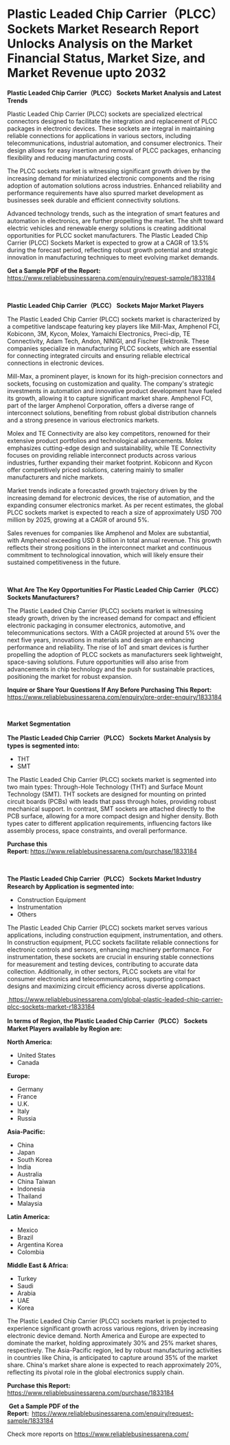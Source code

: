 <p><h1>Plastic Leaded Chip Carrier（PLCC） Sockets Market Research Report Unlocks Analysis on the Market Financial Status, Market Size, and Market Revenue upto 2032</h1></p><p><strong>Plastic Leaded Chip Carrier（PLCC） Sockets Market Analysis and Latest Trends</strong></p>
<p><p>Plastic Leaded Chip Carrier (PLCC) sockets are specialized electrical connectors designed to facilitate the integration and replacement of PLCC packages in electronic devices. These sockets are integral in maintaining reliable connections for applications in various sectors, including telecommunications, industrial automation, and consumer electronics. Their design allows for easy insertion and removal of PLCC packages, enhancing flexibility and reducing manufacturing costs.</p><p>The PLCC sockets market is witnessing significant growth driven by the increasing demand for miniaturized electronic components and the rising adoption of automation solutions across industries. Enhanced reliability and performance requirements have also spurred market development as businesses seek durable and efficient connectivity solutions. </p><p>Advanced technology trends, such as the integration of smart features and automation in electronics, are further propelling the market. The shift toward electric vehicles and renewable energy solutions is creating additional opportunities for PLCC socket manufacturers. The Plastic Leaded Chip Carrier (PLCC) Sockets Market is expected to grow at a CAGR of 13.5% during the forecast period, reflecting robust growth potential and strategic innovation in manufacturing techniques to meet evolving market demands.</p></p>
<p><strong>Get a Sample PDF of the Report:&nbsp;</strong> <a href="https://www.reliablebusinessarena.com/enquiry/request-sample/1833184?utm_campaign=3121&utm_medium=2&utm_source=Github&utm_content=ia&utm_term=26032025&utm_id=plastic-leaded-chip-carrierplcc-sockets">https://www.reliablebusinessarena.com/enquiry/request-sample/1833184</a></p>
<p>&nbsp;</p>
<p><strong>Plastic Leaded Chip Carrier（PLCC） Sockets Major Market Players</strong></p>
<p><p>The Plastic Leaded Chip Carrier (PLCC) sockets market is characterized by a competitive landscape featuring key players like Mill-Max, Amphenol FCI, Kobiconn, 3M, Kycon, Molex, Yamaichi Electronics, Preci-dip, TE Connectivity, Adam Tech, Andon, NINIGI, and Fischer Elektronik. These companies specialize in manufacturing PLCC sockets, which are essential for connecting integrated circuits and ensuring reliable electrical connections in electronic devices.</p><p>Mill-Max, a prominent player, is known for its high-precision connectors and sockets, focusing on customization and quality. The company's strategic investments in automation and innovative product development have fueled its growth, allowing it to capture significant market share. Amphenol FCI, part of the larger Amphenol Corporation, offers a diverse range of interconnect solutions, benefiting from robust global distribution channels and a strong presence in various electronics markets.</p><p>Molex and TE Connectivity are also key competitors, renowned for their extensive product portfolios and technological advancements. Molex emphasizes cutting-edge design and sustainability, while TE Connectivity focuses on providing reliable interconnect products across various industries, further expanding their market footprint. Kobiconn and Kycon offer competitively priced solutions, catering mainly to smaller manufacturers and niche markets.</p><p>Market trends indicate a forecasted growth trajectory driven by the increasing demand for electronic devices, the rise of automation, and the expanding consumer electronics market. As per recent estimates, the global PLCC sockets market is expected to reach a size of approximately USD 700 million by 2025, growing at a CAGR of around 5%. </p><p>Sales revenues for companies like Amphenol and Molex are substantial, with Amphenol exceeding USD 8 billion in total annual revenue. This growth reflects their strong positions in the interconnect market and continuous commitment to technological innovation, which will likely ensure their sustained competitiveness in the future.</p></p>
<p>&nbsp;</p>
<p><strong>What Are The Key Opportunities For Plastic Leaded Chip Carrier（PLCC） Sockets Manufacturers?</strong></p>
<p><p>The Plastic Leaded Chip Carrier (PLCC) sockets market is witnessing steady growth, driven by the increased demand for compact and efficient electronic packaging in consumer electronics, automotive, and telecommunications sectors. With a CAGR projected at around 5% over the next five years, innovations in materials and design are enhancing performance and reliability. The rise of IoT and smart devices is further propelling the adoption of PLCC sockets as manufacturers seek lightweight, space-saving solutions. Future opportunities will also arise from advancements in chip technology and the push for sustainable practices, positioning the market for robust expansion.</p></p>
<p><strong>Inquire or Share Your Questions If Any Before Purchasing This Report:</strong> <a href="https://www.reliablebusinessarena.com/enquiry/pre-order-enquiry/1833184?utm_campaign=3121&utm_medium=2&utm_source=Github&utm_content=ia&utm_term=26032025&utm_id=plastic-leaded-chip-carrierplcc-sockets">https://www.reliablebusinessarena.com/enquiry/pre-order-enquiry/1833184</a></p>
<p>&nbsp;</p>
<p><strong>Market Segmentation</strong></p>
<p><strong>The Plastic Leaded Chip Carrier（PLCC） Sockets Market Analysis by types is segmented into:</strong></p>
<p><ul><li>THT</li><li>SMT</li></ul></p>
<p><p>The Plastic Leaded Chip Carrier (PLCC) sockets market is segmented into two main types: Through-Hole Technology (THT) and Surface Mount Technology (SMT). THT sockets are designed for mounting on printed circuit boards (PCBs) with leads that pass through holes, providing robust mechanical support. In contrast, SMT sockets are attached directly to the PCB surface, allowing for a more compact design and higher density. Both types cater to different application requirements, influencing factors like assembly process, space constraints, and overall performance.</p></p>
<p><strong>Purchase this Report:&nbsp;</strong><a href="https://www.reliablebusinessarena.com/purchase/1833184?utm_campaign=3121&utm_medium=2&utm_source=Github&utm_content=ia&utm_term=26032025&utm_id=plastic-leaded-chip-carrierplcc-sockets">https://www.reliablebusinessarena.com/purchase/1833184</a></p>
<p>&nbsp;</p>
<p><strong>The Plastic Leaded Chip Carrier（PLCC） Sockets Market Industry Research by Application is segmented into:</strong></p>
<p><ul><li>Construction Equipment</li><li>Instrumentation</li><li>Others</li></ul></p>
<p><p>The Plastic Leaded Chip Carrier (PLCC) sockets market serves various applications, including construction equipment, instrumentation, and others. In construction equipment, PLCC sockets facilitate reliable connections for electronic controls and sensors, enhancing machinery performance. For instrumentation, these sockets are crucial in ensuring stable connections for measurement and testing devices, contributing to accurate data collection. Additionally, in other sectors, PLCC sockets are vital for consumer electronics and telecommunications, supporting compact designs and maximizing circuit efficiency across diverse applications.</p></p>
<p><a href="https://www.reliablebusinessarena.com/global-plastic-leaded-chip-carrier-plcc-sockets-market-r1833184?utm_campaign=3121&utm_medium=2&utm_source=Github&utm_content=ia&utm_term=26032025&utm_id=plastic-leaded-chip-carrierplcc-sockets">&nbsp;https://www.reliablebusinessarena.com/global-plastic-leaded-chip-carrier-plcc-sockets-market-r1833184</a></p>
<p><strong>In terms of Region, the Plastic Leaded Chip Carrier（PLCC） Sockets Market Players available by Region are:</strong></p>
<p>
    <p> <strong> North America: </strong>
        <ul>
            <li>United States</li>
            <li>Canada</li>
        </ul>
        </p> 
    <p> <strong> Europe: </strong>
        <ul>
            <li>Germany</li>
            <li>France</li>
            <li>U.K.</li>
            <li>Italy</li>
            <li>Russia</li>
        </ul>
        </p> 
    <p> <strong> Asia-Pacific: </strong>
        <ul>
            <li>China</li>
            <li>Japan</li>
            <li>South Korea</li>
            <li>India</li>
            <li>Australia</li>
            <li>China Taiwan</li>
            <li>Indonesia</li>
            <li>Thailand</li>
            <li>Malaysia</li>
        </ul>
        </p> 
    <p> <strong> Latin America: </strong>
        <ul>
            <li>Mexico</li>
            <li>Brazil</li>
            <li>Argentina Korea</li>
            <li>Colombia</li>
        </ul>
        </p> 
    <p> <strong> Middle East & Africa: </strong>
        <ul>
            <li>Turkey</li>
            <li>Saudi</li>
            <li>Arabia</li>
            <li>UAE</li>
            <li>Korea</li>
        </ul>
    </p>
    </p>
<p><p>The Plastic Leaded Chip Carrier (PLCC) sockets market is projected to experience significant growth across various regions, driven by increasing electronic device demand. North America and Europe are expected to dominate the market, holding approximately 30% and 25% market shares, respectively. The Asia-Pacific region, led by robust manufacturing activities in countries like China, is anticipated to capture around 35% of the market share. China's market share alone is expected to reach approximately 20%, reflecting its pivotal role in the global electronics supply chain.</p></p>
<p><strong>Purchase this Report: </strong><a href="https://www.reliablebusinessarena.com/purchase/1833184?utm_campaign=3121&utm_medium=2&utm_source=Github&utm_content=ia&utm_term=26032025&utm_id=plastic-leaded-chip-carrierplcc-sockets">https://www.reliablebusinessarena.com/purchase/1833184</a></p>
<p>&nbsp;<strong>Get a Sample PDF of the Report:&nbsp;&nbsp;</strong><a href="https://www.reliablebusinessarena.com/enquiry/request-sample/1833184?utm_campaign=3121&utm_medium=2&utm_source=Github&utm_content=ia&utm_term=26032025&utm_id=plastic-leaded-chip-carrierplcc-sockets">https://www.reliablebusinessarena.com/enquiry/request-sample/1833184</a></p>
<p><strong></strong></p>
<p>Check more reports on <a href="https://www.reliablebusinessarena.com/?utm_campaign=3121&utm_medium=2&utm_source=Github&utm_content=ia&utm_term=26032025&utm_id=plastic-leaded-chip-carrierplcc-sockets">https://www.reliablebusinessarena.com/</a></p>